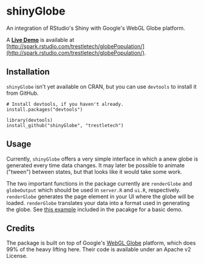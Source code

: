 shinyGlobe
==========

An integration of RStudio's Shiny with Google's WebGL Globe platform. 

A **[Live Demo](http://spark.rstudio.com/trestletech/globePopulation/)** is available at [http://spark.rstudio.com/trestletech/globePopulation/](http://spark.rstudio.com/trestletech/globePopulation/).

## Installation

`shinyGlobe` isn't yet available on CRAN, but you can use `devtools` to install it from GitHub.

```{r}
# Install devtools, if you haven't already.
install.packages("devtools")

library(devtools)
install_github("shinyGlobe", "trestletech")
```

## Usage

Currently, `shinyGlobe` offers a very simple interface in which a anew globe is generated every time data changes. It may later be possible to animate ("tween") between states, but that looks like it would take some work.

The two important functions in the package currently are `renderGlobe` and `globeOutput` which should be used in `server.R` and `ui.R`, respectively. `renderGlobe` generates the page element in your UI where the globe will be loaded. `renderGlobe` translates your data into a format used in generating the globe. See [this example](https://github.com/trestletech/shinyGlobe/tree/master/inst/examples/01-population) included in the pacakge for a basic demo.

## Credits

The package is built on top of Google's [WebGL Globe](https://github.com/dataarts/webgl-globe) platform, which does 99% of the heavy lifting here. Their code is available under an Apache v2 License.